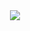 <div align="center">
<picture>
<source 
  srcset="https://github-readme-stats.vercel.app/api?username=jpedro85&show_icons=true&theme=radical"
  media="(prefers-color-scheme: radical)"
/>
<source
  srcset="https://github-readme-stats.vercel.app/api?username=jpedro85&show_icons=true&theme=radical"
  media="(prefers-color-scheme: radical), (prefers-color-scheme: no-preference)"
/>
<img src="https://github-readme-stats.vercel.app/api?username=jpedro85&show_icons=true" />

</div>

